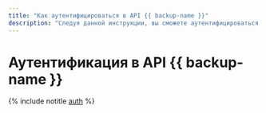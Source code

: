 ```yaml
---
title: "Как аутентифицироваться в API {{ backup-name }}"
description: "Следуя данной инструкции, вы сможете аутентифицироваться в API {{ backup-name }}."
---
```


# Аутентификация в API {{ backup-name }}

{% include notitle [auth](../../../_includes/authentication.md) %}
